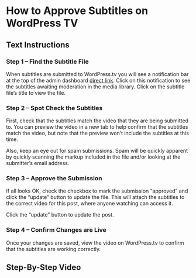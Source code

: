 # How to Approve Subtitles on WordPress TV

## Text Instructions

### Step 1 – Find the Subtitle File

When subtitles are submitted to WordPress.tv you will see a notification bar at the top of the admin dashboard [direct link](https://wptv.wordpress.com/wp-admin/upload.php?post_mime_type=application%2Fttml%2Bxml&detached=1&mode=list). Click on this notification to see the subtitles awaiting moderation in the media library. Click on the subtitle file’s title to view the file.

### Step 2 – Spot Check the Subtitles

First, check that the subtitles match the video that they are being submitted to. You can preview the video in a new tab to help confirm that the subtitles match the video, but note that the preview won’t include the subtitles at this time.

Also, keep an eye out for spam submissions. Spam will be quickly apparent by quickly scanning the markup included in the file and/or looking at the submitter’s email address.

### Step 3 – Approve the Submission

If all looks OK, check the checkbox to mark the submission “approved” and click the “update” button to update the file. This will attach the subtitles to the correct video for this post, where anyone watching can access it.

Click the “update” button to update the post.

### Step 4 – Confirm Changes are Live

Once your changes are saved, view the video on WordPress.tv to confirm that the subtitles are working correctly.

## Step-By-Step Video
